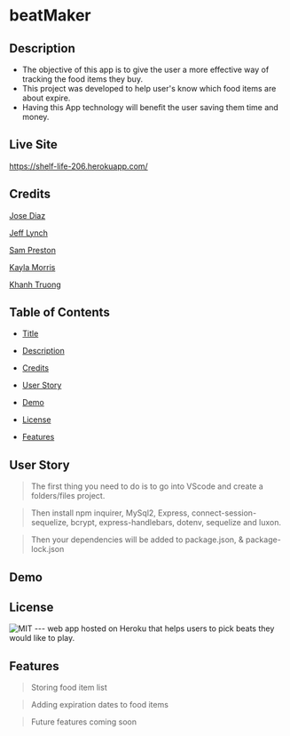 # beatMaker

## Description

- The objective of this app is to give the user a more effective way of tracking the food items they buy.
- This project was developed to help user's know which food items are about expire.
- Having this App technology will benefit the user saving them time and money.

## Live Site

https://shelf-life-206.herokuapp.com/

## Credits
  
[Jose Diaz](https://github.com/hotsoup42)    

[Jeff Lynch](https://github.com/kingami34)

[Sam Preston](https://github.com/spreston4)

[Kayla Morris](https://github.com/KaylaMorris11)

[Khanh Truong](https://github.com/leeyoungk)

## Table of Contents 
- [Title](#Title)

- [Description](#Description)

- [Credits](#Credits)

- [User Story](#UserStory)

- [Demo](#Demo)

- [License](#license)

- [Features](#Features)

## User Story
>The first thing you need to do is to go into VScode and create a folders/files project. 

>Then install npm inquirer, MySql2, Express, connect-session-sequelize, bcrypt, express-handlebars, dotenv, sequelize and luxon.

>Then your dependencies will be added to package.json, & package-lock.json

## Demo

  


## License

 ![MIT](https://img.shields.io/badge/license-MIT-brightgreen)
--- web app hosted on Heroku that helps users to pick beats they would like to play.


## Features
> Storing food item list

> Adding expiration dates to food items

> Future features coming soon
